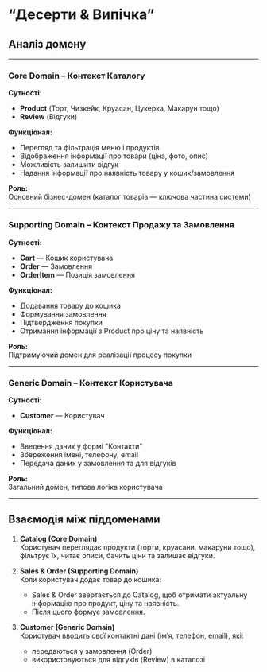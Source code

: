 # “Десерти & Випічка”  
## Аналіз домену

---

### Core Domain – Контекст Каталогу

**Сутності:**
- **Product** (Торт, Чизкейк, Круасан, Цукерка, Макарун тощо)
- **Review** (Відгуки)

**Функціонал:**
- Перегляд та фільтрація меню і продуктів
- Відображення інформації про товари (ціна, фото, опис)
- Можливість залишити відгук
- Надання інформації про наявність товару у кошик/замовлення

**Роль:**  
Основний бізнес-домен (каталог товарів — ключова частина системи)

---

### Supporting Domain – Контекст Продажу та Замовлення

**Сутності:**
- **Cart** — Кошик користувача
- **Order** — Замовлення
- **OrderItem** — Позиція замовлення

**Функціонал:**
- Додавання товару до кошика
- Формування замовлення
- Підтвердження покупки
- Отримання інформації з Product про ціну та наявність

**Роль:**  
Підтримуючий домен для реалізації процесу покупки

---

### Generic Domain – Контекст Користувача

**Сутності:**
- **Customer** — Користувач

**Функціонал:**
- Введення даних у формі "Контакти"
- Збереження імені, телефону, email
- Передача даних у замовлення та для відгуків

**Роль:**  
Загальний домен, типова логіка користувача

---

## Взаємодія між піддоменами

1. **Catalog (Core Domain)**  
   Користувач переглядає продукти (торти, круасани, макаруни тощо), фільтрує їх, читає описи, бачить ціни та залишає відгуки.

2. **Sales & Order (Supporting Domain)**  
   Коли користувач додає товар до кошика:
   - Sales & Order звертається до Catalog, щоб отримати актуальну інформацію про продукт, ціну та наявність.
   - Після цього формує замовлення.

3. **Customer (Generic Domain)**  
   Користувач вводить свої контактні дані (імʼя, телефон, email), які:
   - передаються у замовлення (Order)
   - використовуються для відгуків (Review) в каталозі

